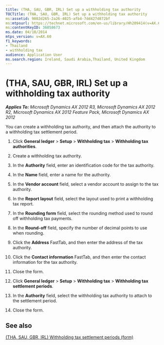```yaml
---
title: (THA, SAU, GBR, IRL) Set up a withholding tax authority
TOCTitle: (THA, SAU, GBR, IRL) Set up a withholding tax authority
ms:assetid: 9802d265-2a26-4025-afb4-7dd427d872bf
ms:mtpsurl: https://technet.microsoft.com/en-us/library/Hh209414(v=AX.60)
ms:contentKeyID: 36058673
ms.date: 04/18/2014
mtps_version: v=AX.60
f1_keywords:
- Thailand
- withholding tax
audience: Application User
ms.search.region: Ireland, Saudi Arabia,Thailand, United Kingdom
---
```


# (THA, SAU, GBR, IRL) Set up a withholding tax authority 


_**Applies To:** Microsoft Dynamics AX 2012 R3, Microsoft Dynamics AX 2012 R2, Microsoft Dynamics AX 2012 Feature Pack, Microsoft Dynamics AX 2012_

You can create a withholding tax authority, and then attach the authority to a withholding tax settlement period.

1.  Click **General ledger** \> **Setup** \> **Withholding tax** \> **Withholding tax authorities**.

2.  Create a withholding tax authority.

3.  In the **Authority** field, enter an identification code for the tax authority.

4.  In the **Name** field, enter a name for the authority.

5.  In the **Vendor account** field, select a vendor account to assign to the tax authority.

6.  In the **Report layout** field, select the layout used to print a withholding tax report.

7.  In the **Rounding form** field, select the rounding method used to round off withholding tax payments.

8.  In the **Round-off** field, specify the number of decimal points to use when rounding.

9.  Click the **Address** FastTab, and then enter the address of the tax authority.

10. Click the **Contact information** FastTab, and then enter the contact information for the tax authority.

11. Close the form.

12. Click **General ledger** \> **Setup** \> **Withholding tax** \> **Withholding tax settlement periods**.

13. In the **Authority** field, select the withholding tax authority to attach to the settlement period.

14. Close the form.

## See also

[(THA, SAU, GBR, IRL) Withholding tax settlement periods (form)](https://technet.microsoft.com/en-us/library/hh209377\(v=ax.60\))

  


